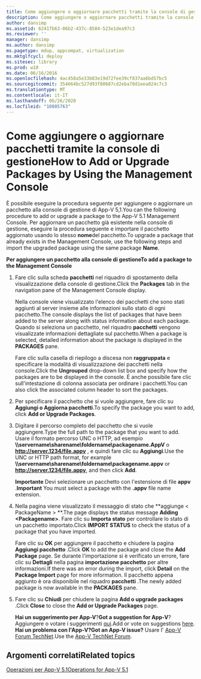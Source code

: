 ```yaml
---
title: Come aggiungere o aggiornare pacchetti tramite la console di gestione
description: Come aggiungere o aggiornare pacchetti tramite la console di gestione
author: dansimp
ms.assetid: 62417b63-06b2-437c-8584-523e1dea97c3
ms.reviewer: ''
manager: dansimp
ms.author: dansimp
ms.pagetype: mdop, appcompat, virtualization
ms.mktglfcycl: deploy
ms.sitesec: library
ms.prod: w10
ms.date: 06/16/2016
ms.openlocfilehash: 4ac458a5e33b83e19d72fee39cf837aa6bd57bc5
ms.sourcegitcommit: 354664bc527d93f80687cd2eba70d1eea024c7c3
ms.translationtype: MT
ms.contentlocale: it-IT
ms.lasthandoff: 06/26/2020
ms.locfileid: "10805763"
---
```

# <span data-ttu-id="9676c-103">Come aggiungere o aggiornare pacchetti tramite la console di gestione</span><span class="sxs-lookup"><span data-stu-id="9676c-103">How to Add or Upgrade Packages by Using the Management Console</span></span>


<span data-ttu-id="9676c-104">È possibile eseguire la procedura seguente per aggiungere o aggiornare un pacchetto alla console di gestione di App-V 5,1.</span><span class="sxs-lookup"><span data-stu-id="9676c-104">You can the following procedure to add or upgrade a package to the App-V 5.1 Management Console.</span></span> <span data-ttu-id="9676c-105">Per aggiornare un pacchetto già esistente nella console di gestione, eseguire la procedura seguente e importare il pacchetto aggiornato usando lo stesso **nome**del pacchetto.</span><span class="sxs-lookup"><span data-stu-id="9676c-105">To upgrade a package that already exists in the Management Console, use the following steps and import the upgraded package using the same package **Name**.</span></span>

**<span data-ttu-id="9676c-106">Per aggiungere un pacchetto alla console di gestione</span><span class="sxs-lookup"><span data-stu-id="9676c-106">To add a package to the Management Console</span></span>**

1.  <span data-ttu-id="9676c-107">Fare clic sulla scheda **pacchetti** nel riquadro di spostamento della visualizzazione della console di gestione.</span><span class="sxs-lookup"><span data-stu-id="9676c-107">Click the **Packages** tab in the navigation pane of the Management Console display.</span></span>

    <span data-ttu-id="9676c-108">Nella console viene visualizzato l'elenco dei pacchetti che sono stati aggiunti al server insieme alle informazioni sullo stato di ogni pacchetto.</span><span class="sxs-lookup"><span data-stu-id="9676c-108">The console displays the list of packages that have been added to the server along with status information about each package.</span></span> <span data-ttu-id="9676c-109">Quando si seleziona un pacchetto, nel riquadro **pacchetti** vengono visualizzate informazioni dettagliate sul pacchetto.</span><span class="sxs-lookup"><span data-stu-id="9676c-109">When a package is selected, detailed information about the package is displayed in the **PACKAGES** pane.</span></span>

    <span data-ttu-id="9676c-110">Fare clic sulla casella di riepilogo a discesa non **raggruppata** e specificare la modalità di visualizzazione dei pacchetti nella console.</span><span class="sxs-lookup"><span data-stu-id="9676c-110">Click the **Ungrouped** drop-down list box and specify how the packages are to be displayed in the console.</span></span> <span data-ttu-id="9676c-111">È anche possibile fare clic sull'intestazione di colonna associata per ordinare i pacchetti.</span><span class="sxs-lookup"><span data-stu-id="9676c-111">You can also click the associated column header to sort the packages.</span></span>

2.  <span data-ttu-id="9676c-112">Per specificare il pacchetto che si vuole aggiungere, fare clic su **Aggiungi o Aggiorna pacchetti**.</span><span class="sxs-lookup"><span data-stu-id="9676c-112">To specify the package you want to add, click **Add or Upgrade Packages**.</span></span>

3.  <span data-ttu-id="9676c-113">Digitare il percorso completo del pacchetto che si vuole aggiungere.</span><span class="sxs-lookup"><span data-stu-id="9676c-113">Type the full path to the package that you want to add.</span></span> <span data-ttu-id="9676c-114">Usare il formato percorso UNC o HTTP, ad esempio **\\\\servername\\sharename\\foldername\\packagename.AppV** o **http://server.1234/file.appv** , e quindi fare clic su **Aggiungi**.</span><span class="sxs-lookup"><span data-stu-id="9676c-114">Use the UNC or HTTP path format, for example **\\\\servername\\sharename\\foldername\\packagename.appv** or **http://server.1234/file.appv**, and then click **Add**.</span></span>

    <span data-ttu-id="9676c-115">**Importante**  Devi selezionare un pacchetto con l'estensione di file **appv** .</span><span class="sxs-lookup"><span data-stu-id="9676c-115">**Important** You must select a package with the **.appv** file name extension.</span></span>

     

4.  <span data-ttu-id="9676c-116">Nella pagina viene visualizzato il messaggio di stato che \*\*aggiunge &lt; PackageName &gt; \*\*.</span><span class="sxs-lookup"><span data-stu-id="9676c-116">The page displays the status message **Adding &lt;Packagename&gt;**.</span></span> <span data-ttu-id="9676c-117">Fare clic su **Importa stato** per controllare lo stato di un pacchetto importato.</span><span class="sxs-lookup"><span data-stu-id="9676c-117">Click **IMPORT STATUS** to check the status of a package that you have imported.</span></span>

    <span data-ttu-id="9676c-118">Fare clic su **OK** per aggiungere il pacchetto e chiudere la pagina **Aggiungi pacchetto** .</span><span class="sxs-lookup"><span data-stu-id="9676c-118">Click **OK** to add the package and close the **Add Package** page.</span></span> <span data-ttu-id="9676c-119">Se durante l'importazione si è verificato un errore, fare clic su **Dettagli** nella pagina **importazione pacchetto** per altre informazioni.</span><span class="sxs-lookup"><span data-stu-id="9676c-119">If there was an error during the import, click **Detail** on the **Package Import** page for more information.</span></span> <span data-ttu-id="9676c-120">Il pacchetto appena aggiunto è ora disponibile nel riquadro **pacchetti** .</span><span class="sxs-lookup"><span data-stu-id="9676c-120">The newly added package is now available in the **PACKAGES** pane.</span></span>

5.  <span data-ttu-id="9676c-121">Fare clic su **Chiudi** per chiudere la pagina **Add o upgrade packages** .</span><span class="sxs-lookup"><span data-stu-id="9676c-121">Click **Close** to close the **Add or Upgrade Packages** page.</span></span>

    <span data-ttu-id="9676c-122">**Hai un suggerimento per App-V**?</span><span class="sxs-lookup"><span data-stu-id="9676c-122">**Got a suggestion for App-V**?</span></span> <span data-ttu-id="9676c-123">Aggiungere o votare i suggerimenti [qui](http://appv.uservoice.com/forums/280448-microsoft-application-virtualization).</span><span class="sxs-lookup"><span data-stu-id="9676c-123">Add or vote on suggestions [here](http://appv.uservoice.com/forums/280448-microsoft-application-virtualization).</span></span> **<span data-ttu-id="9676c-124">Hai un problema con l'App-V?</span><span class="sxs-lookup"><span data-stu-id="9676c-124">Got an App-V issue?</span></span>** <span data-ttu-id="9676c-125">Usare l' [App-V Forum TechNet](https://social.technet.microsoft.com/Forums/home?forum=mdopappv).</span><span class="sxs-lookup"><span data-stu-id="9676c-125">Use the [App-V TechNet Forum](https://social.technet.microsoft.com/Forums/home?forum=mdopappv).</span></span>

## <span data-ttu-id="9676c-126">Argomenti correlati</span><span class="sxs-lookup"><span data-stu-id="9676c-126">Related topics</span></span>


[<span data-ttu-id="9676c-127">Operazioni per App-V 5.1</span><span class="sxs-lookup"><span data-stu-id="9676c-127">Operations for App-V 5.1</span></span>](operations-for-app-v-51.md)

 

 





